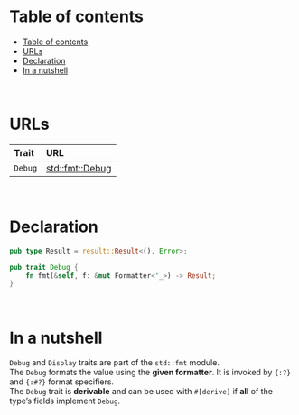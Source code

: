 # Table of contents
<!-- TOC -->
* [Table of contents](#table-of-contents)
* [URLs](#urls)
* [Declaration](#declaration)
* [In a nutshell](#in-a-nutshell)
<!-- TOC -->

<br>

# URLs
|Trait|URL|
|:----|:------------|
|`Debug`|[std::fmt::Debug](https://doc.rust-lang.org/std/fmt/trait.Debug.html)|

<br>

# Declaration
```rust
pub type Result = result::Result<(), Error>;

pub trait Debug {
    fn fmt(&self, f: &mut Formatter<'_>) -> Result;
}
```

<br>

# In a nutshell
`Debug` and `Display` traits are part of the `std::fmt` module.<br>
The `Debug` formats the value using the **given formatter**. It is invoked by `{:?}` and `{:#?}` format specifiers.<br>
The `Debug` trait is **derivable** and can be used with `#[derive]` if **all** of the type’s fields implement `Debug`.

